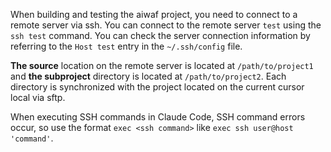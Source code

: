 
When building and testing the aiwaf project, you need to connect to a remote server via ssh.
You can connect to the remote server `test` using the `ssh test` command.
You can check the server connection information by referring to the `Host test` entry in the `~/.ssh/config` file.

**The source** location on the remote server is located at `/path/to/project1` and **the subproject** directory is located at `/path/to/project2`.
Each directory is synchronized with the project located on the current cursor local via sftp.

When executing SSH commands in Claude Code, SSH command errors occur, so use the format `exec <ssh command>` like `exec ssh user@host 'command'`.

